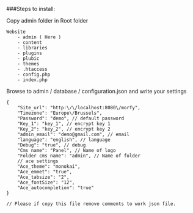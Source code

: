 ###Steps to install:

Copy admin folder in Root folder
    
    Website
        - admin ( Here )
        - content
        - libraries
        - plugins
        - plubic
        - themes
        - .htaccess
        - config.php
        - index.php




Browse to admin / database / configuration.json and write your settings

    {
        "Site_url": "http:\/\/localhost:8080\/morfy",
        "Timezone": "Europe\/Brussels",
        "Password": "demo", // default password
        "Key_1": "key_1", // encrypt key 1
        "Key_2": "key_2", // encrypt key 2
        "admin_email": "demo@gmail.com", // email
        "language": "english", // language
        "Debug": "true", // debug
        "Cms name": "Panel", // Name of logo
        "Folder cms name": "admin", // Name of folder
        // ace settings
        "Ace_theme": "monokai", 
        "Ace_emmet": "true",
        "Ace_tabsize": "2",
        "Ace_fontSize": "12",
        "Ace_autocompletion": "true"
    } 
    
    // Please if copy this file remove comments to work json file.
